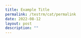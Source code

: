```yaml
---
title: Example Title
permalink: /testrm/cat/permalink
date: 2022-08-12
layout: post
description: ""
---
```


